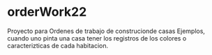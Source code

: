 # orderWork22
Proyecto para Ordenes de trabajo de construcionde casas
Ejemplos, cuando uno pinta una casa tener los registros de los colores o caracterizticas de cada habitacion.
